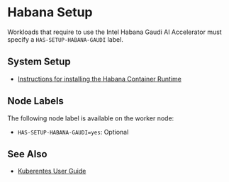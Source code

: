 
# Habana Setup

Workloads that require to use the Intel Habana Gaudi AI Accelerator must specify a `HAS-SETUP-HABANA-GAUDI` label.

## System Setup

- [Instructions for installing the Habana Container Runtime][Installation guide]

## Node Labels

The following node label is available on the worker node:

- `HAS-SETUP-HABANA-GAUDI=yes`: Optional

## See Also

- [Kuberentes User Guide][Kuberentes User Guide]


[Installation guide]: https://docs.habana.ai/en/latest/Installation_Guide/shared/Set_up_Container_Usage_Bare_Metal.html?highlight=container%20runtime#install-container-runtime
[Kuberentes User Guide]: https://docs.habana.ai/en/latest/Orchestration/Gaudi_Kubernetes/index.html
